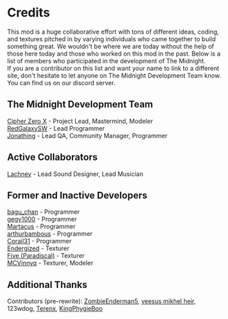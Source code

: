 # Credits

This mod is a huge collaborative effort with tons of different ideas, coding, and textures pitched in by varying individuals who came together to build something great. We wouldn't be where we are today without the help of those here today and those who worked on this mod in the past. Below is a list of members who participated in the development of The Midnight.  
If you are a contributor on this list and want your name to link to a different site, don't hesitate to let anyone on The Midnight Development Team know. You can find us on our discord server.

## The Midnight Development Team

[Cipher Zero X](https://github.com/cipherzerox) - Project Lead, Mastermind, Modeler  
[RedGalaxySW](https://github.com/RedGalaxySW) - Lead Programmer  
[Jonathing](https://github.com/Jonathing) - Lead QA, Community Manager, Programmer

## Active Collaborators

[Lachney](https://xjon.me) - Lead Sound Designer, Lead Musician

## Former and Inactive Developers

[bagu_chan](https://github.com/pentantan) - Programmer  
[gegy1000](https://github.com/gegy1000) - Programmer  
[Martacus](https://github.com/Martacus) - Programmer  
[arthurbambous](https://github.com/arthurbambou) - Programmer  
[Corail31](https://github.com/Corail31) - Programmer  
[Endergized](https://github.com/Endergy) - Texturer  
[Five (Paradiscal)](https://github.com/fivelol) - Texturer  
[MCVinnyq](https://github.com/MCVinnyq) - Texturer, Modeler

## Additional Thanks

Contributors (pre-rewrite): [ZombieEnderman5](https://github.com/ZombieEnderman5), [veesus mikhel heir](https://minecraft.curseforge.com/members/veesusmikelheir), 123wdog, [Terenx](https://github.com/Terenx), [KingPhygieBoo](https://gitlab.com/KingPhygieBoo)
